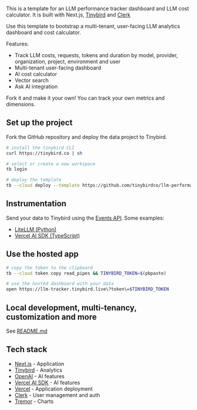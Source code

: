 This is a template for an LLM performance tracker dashboard and LLM cost calculator. It is built with Next.js, [Tinybird](https://tinybird.co) and [Clerk](https://clerk.com)

Use this template to bootstrap a multi-tenant, user-facing LLM analytics dashboard and cost calculator.

Features:

- Track LLM costs, requests, tokens and duration by model, provider, organization, project, environment and user
- Multi-tenant user-facing dashboard
- AI cost calculator
- Vector search
- Ask AI integration

Fork it and make it your own! You can track your own metrics and dimensions.

## Set up the project

Fork the GitHub repository and deploy the data project to Tinybird.

```bash
# install the tinybird CLI
curl https://tinybird.co | sh

# select or create a new workspace
tb login

# deploy the template
tb --cloud deploy --template https://github.com/tinybirdco/llm-performance-tracker/tree/main/tinybird
```

## Instrumentation

Send your data to Tinybird using the [Events API](https://www.tinybird.co/docs/get-data-in/ingest-apis/events-api). Some examples:

- [LiteLLM (Python)](https://www.tinybird.co/docs/get-data-in/guides/ingest-litellm)
- [Vercel AI SDK (TypeScript)](https://www.tinybird.co/docs/get-data-in/guides/ingest-vercel-ai-sdk)

## Use the hosted app

```bash
# copy the token to the clipboard
tb --cloud token copy read_pipes && TINYBIRD_TOKEN=$(pbpaste)

# use the hosted dashboard with your data
open https://llm-tracker.tinybird.live\?token\=$TINYBIRD_TOKEN
```

## Local development, multi-tenancy, customization and more 

See [README.md](https://github.com/tinybirdco/llm-performance-tracker?tab=readme-ov-file#build-and-deploy-your-own-llm-tracker)

## Tech stack

- [Next.js](https://nextjs.org/) - Application
- [Tinybird](https://tinybird.co) - Analytics
- [OpenAI](https://openai.com/) - AI features
- [Vercel AI SDK](https://sdk.vercel.ai/docs/introduction) - AI features
- [Vercel](https://sdk.vercel.ai/docs/introduction) - Application deployment
- [Clerk](https://clerk.com/) - User management and auth
- [Tremor](https://tremor.so/) - Charts
